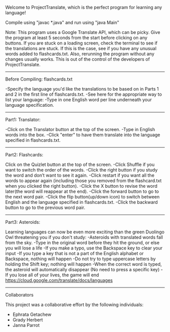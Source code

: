 Welcome to ProjectTranslate, which is the perfect program for learning any language!

Compile using "javac *.java" and run using "java Main"

Note: This program uses a Google Translate API, which can be picky. Give the program at least 5 seconds from the start
before clicking on any buttons. If you are stuck on a loading screen, check the terminal to see if the translations
are stuck. If this is the case, see if you have any unusual words added to flashcards.txt. Also, rerunning the program without any changes usually works. This is out of the control of the developers of ProjectTranslate.

--------------------------------------------------------------------------------------------------------------------

Before Compiling: flashcards.txt

-Specify the language you'd like the translations to be based on in Parts 1 and 2 in the first line of flashcards.txt.
-See here for the appropriate way to list your language:
-Type in one English word per line underneath your language specification.

--------------------------------------------------------------------------------------------------------------------

Part1: Translator:

-Click on the Translator button at the top of the screen.
-Type in English words into the box.
-Click "enter" to have them translate into the language specified in flashcards.txt.

----------------------------------------------------------------------------------------------------------------------

Part2: Flashcards:

Click on the Quizlet button at the top of the screen.
-Click Shuffle if you want to switch the order of the words. 
-Click the right button if you study the word and don’t want to see it again. 
-Click restart if you want all the words to appear again (including those you removed from the flashcard.txt when you clicked the right button).
-Click the X button to revise the word later(the word will reappear at the end).
-Click the forward button to go to the next word pair.
-Click the flip button(up/down icon) to switch between English and the language specified in flashcards.txt.
-Click the backward button to go to the previous word pair.


----------------------------------------------------------------------------------------------------------------------

Part3: Asteroids:

Learning languages can now be even more exciting than the green Duolingo Owl threatening you if you don't study:
-Asteroids with translated words fall from the sky.
-Type in the original word before they hit the ground, or else you will lose a life
-If you make a typo, use the Backspace key to clear your input
-If you type a key that is not a part of the English alphabet or Backspace, nothing will happen
-Do not try to type uppercase letters by holding the Shift key; nothing will happen
-When the correct word is typed, the asteroid will automatically disappear (No need to press a specific key)
-If you lose all of your lives, the game will end
https://cloud.google.com/translate/docs/languages

----------------------------------------------------------------------------------------------------------------------

Collaborators

This project was a collaborative effort by the following individuals:

- Ephrata Getachew
- Grady Herbert
- Janna Parrot
